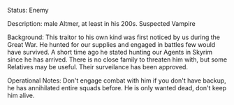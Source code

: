 Status: Enemy

Description: male Altmer, at least in his 200s. Suspected Vampire

Background: This traitor to his own kind was first noticed by us during the Great War. He hunted for our supplies and engaged in battles few would have survived. A short time ago he stated hunting our Agents in Skyrim since he has arrived. There is no close family to threaten him with, but some Relatives may be useful. Their surveilance has been approved.

Operational Notes: Don't engage combat with him if you don't have backup, he has annihilated entire squads before. He is only wanted dead, don't keep him alive.
